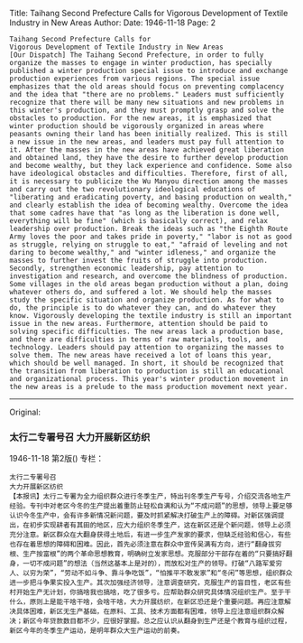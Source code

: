 Title: Taihang Second Prefecture Calls for Vigorous Development of Textile Industry in New Areas
Author:
Date: 1946-11-18
Page: 2

    Taihang Second Prefecture Calls for
    Vigorous Development of Textile Industry in New Areas
    [Our Dispatch] The Taihang Second Prefecture, in order to fully organize the masses to engage in winter production, has specially published a winter production special issue to introduce and exchange production experiences from various regions. The special issue emphasizes that the old areas should focus on preventing complacency and the idea that "there are no problems." Leaders must sufficiently recognize that there will be many new situations and new problems in this winter's production, and they must promptly grasp and solve the obstacles to production. For the new areas, it is emphasized that winter production should be vigorously organized in areas where peasants owning their land has been initially realized. This is still a new issue in the new areas, and leaders must pay full attention to it. After the masses in the new areas have achieved great liberation and obtained land, they have the desire to further develop production and become wealthy, but they lack experience and confidence. Some also have ideological obstacles and difficulties. Therefore, first of all, it is necessary to publicize the Wu Manyou direction among the masses and carry out the two revolutionary ideological educations of "liberating and eradicating poverty, and basing production on wealth," and clearly establish the idea of becoming wealthy. Overcome the idea that some cadres have that "as long as the liberation is done well, everything will be fine" (which is basically correct), and relax leadership over production. Break the ideas such as "the Eighth Route Army loves the poor and takes pride in poverty," "labor is not as good as struggle, relying on struggle to eat," "afraid of leveling and not daring to become wealthy," and "winter idleness," and organize the masses to further invest the fruits of struggle into production. Secondly, strengthen economic leadership, pay attention to investigation and research, and overcome the blindness of production. Some villages in the old areas began production without a plan, doing whatever others do, and suffered a lot. We should help the masses study the specific situation and organize production. As for what to do, the principle is to do whatever they can, and do whatever they know. Vigorously developing the textile industry is still an important issue in the new areas. Furthermore, attention should be paid to solving specific difficulties. The new areas lack a production base, and there are difficulties in terms of raw materials, tools, and technology. Leaders should pay attention to organizing the masses to solve them. The new areas have received a lot of loans this year, which should be well managed. In short, it should be recognized that the transition from liberation to production is still an educational and organizational process. This year's winter production movement in the new areas is a prelude to the mass production movement next year.



<hr /> 

Original: 


### 太行二专署号召  大力开展新区纺织

1946-11-18
第2版()
专栏：

    太行二专署号召
    大力开展新区纺织
    【本报讯】太行二专署为全力组织群众进行冬季生产，特出刊冬季生产专号，介绍交流各地生产经验。专刊中对老区今冬的生产提出着重防止轻松自满和认为“不成问题”的思想，领导上要足够认识今冬生产中，会有许多新情况新问题，要及时抓紧解决打破生产上的障碍。对新区强调提出，在初步实现耕者有其田的地区，应大力组织冬季生产，这在新区还是个新问题，领导上必须充分注意。新区群众在大翻身获得土地后，有进一步生产发家的要求，但缺乏经验和信心，有些也存在着思想的障碍和困难。因此，首先必须注意在群众中宣传吴满有方向，进行“翻身拔穷根、生产按富根”的两个革命思想教育，明确树立发家思想。克服部分干部存在着的“只要搞好翻身，一切不成问题”的想法（当然这基本上是对的），而放松对生产的领导。打破“八路军爱穷人、以穷为荣”，“劳动不如斗争、靠斗争吃饭”，“怕推平不敢发家”和“冬闲”等思想，组织群众进一步把斗争果实投入生产。其次加强经济领导，注意调查研究，克服生产的盲目性，老区有些村开始生产无计划，你搞啥我也搞啥，吃了很多亏。应帮助群众研究具体情况组织生产。至于干什么，原则上是能干啥干啥，会啥干啥，大力开展纺织，在新区恐还是个重要问题。再应注意解决具体困难，新区无生产基础，在原料、工具、技术方面都有困难，领导上应注意组织群众解决；新区今年贷款数目都不少，应很好掌握。总之应认识从翻身到生产还是个教育与组织过程，新区今年的冬季生产运动，是明年群众大生产运动的前奏。
